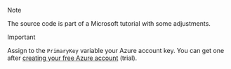 > [!NOTE]
> The source code is part of a Microsoft tutorial with some adjustments.

> [!IMPORTANT]
> Assign to the `PrimaryKey` variable your Azure account key. You can get one after [creating your free Azure account](https://azure.microsoft.com/en-us/pricing/purchase-options/azure-account) (trial).
